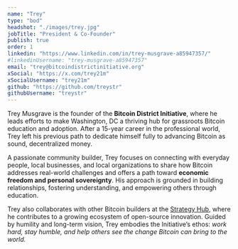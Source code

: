 ```yaml
---
name: "Trey"
type: "bod"
headshot: "./images/trey.jpg"
jobTitle: "President & Co-Founder"
publish: true
order: 1
linkedin: "https://www.linkedin.com/in/trey-musgrave-a85947357/"
#linkedinUsername: "trey-musgrave-a85947357"
email: "trey@bitcoindistrictinitiative.org"
xSocial: "https://x.com/trey21m"
xSocialUsername: "trey21m"
github: "https://github.com/treystr"
githubUsername: "treystr"
---
```


Trey Musgrave is the founder of the **Bitcoin District Initiative**, where he leads efforts to make Washington, DC a thriving hub for grassroots Bitcoin education and adoption. After a 15-year career in the professional world, Trey left his previous path to dedicate himself fully to advancing Bitcoin as sound, decentralized money.  

A passionate community builder, Trey focuses on connecting with everyday people, local businesses, and local organizations to share how Bitcoin addresses real-world challenges and offers a path toward **economic freedom and personal sovereignty**. His approach is grounded in building relationships, fostering understanding, and empowering others through education.  

Trey also collaborates with other Bitcoin builders at the [Strategy Hub](https://strategy.com/hub), where he contributes to a growing ecosystem of open-source innovation. Guided by humility and long-term vision, Trey embodies the Initiative’s ethos: *work hard, stay humble, and help others see the change Bitcoin can bring to the world.*